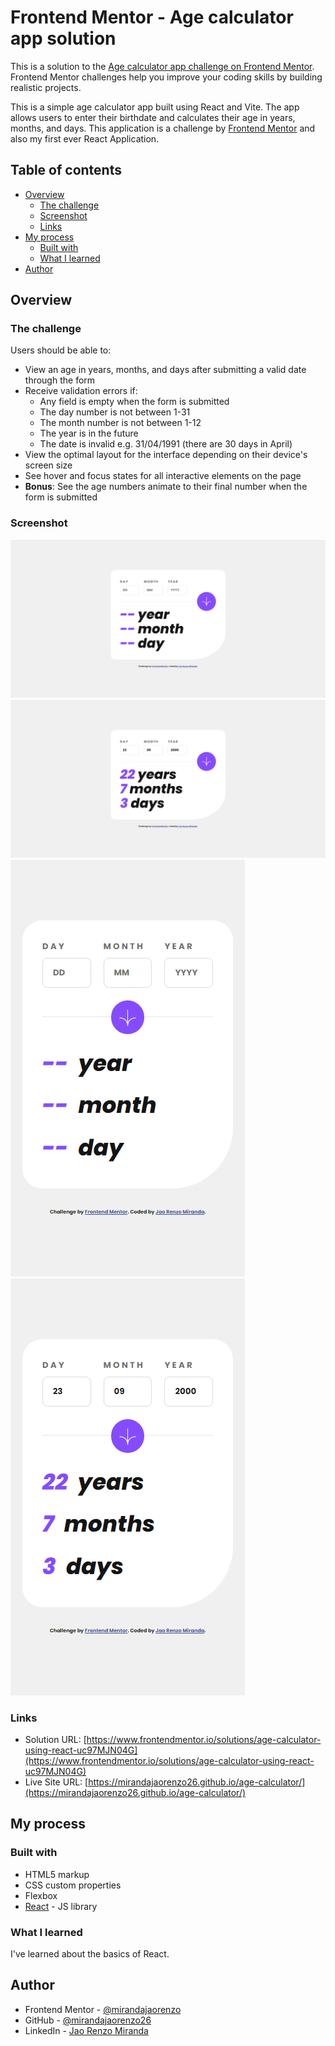 # Frontend Mentor - Age calculator app solution

This is a solution to the [Age calculator app challenge on Frontend Mentor](https://www.frontendmentor.io/challenges/age-calculator-app-dF9DFFpj-Q). Frontend Mentor challenges help you improve your coding skills by building realistic projects.

This is a simple age calculator app built using React and Vite. The app allows users to enter their birthdate and calculates their age in years, months, and days. This application is a challenge by [Frontend Mentor](https://www.frontendmentor.io/) and also my first ever React Application.

## Table of contents

- [Overview](#overview)
  - [The challenge](#the-challenge)
  - [Screenshot](#screenshot)
  - [Links](#links)
- [My process](#my-process)
  - [Built with](#built-with)
  - [What I learned](#what-i-learned)
- [Author](#author)


## Overview

### The challenge

Users should be able to:

- View an age in years, months, and days after submitting a valid date through the form
- Receive validation errors if:
  - Any field is empty when the form is submitted
  - The day number is not between 1-31
  - The month number is not between 1-12
  - The year is in the future
  - The date is invalid e.g. 31/04/1991 (there are 30 days in April)
- View the optimal layout for the interface depending on their device's screen size
- See hover and focus states for all interactive elements on the page
- **Bonus**: See the age numbers animate to their final number when the form is submitted

### Screenshot

![Desktop Preview](/screenshots/desktop-preview.png?raw=true 'Desktop Preview')
![Desktop Preview with data](/screenshots/desktop-preview-with-data.png?raw=true 'Desktop Preview with data')
![Mobile Preview](/screenshots/mobile-preview.png?raw=true 'Mobile Preview')
![Mobile Preview with data](/screenshots/mobile-preview-with-data.png?raw=true 'Mobile Preview with data')

### Links

- Solution URL: [https://www.frontendmentor.io/solutions/age-calculator-using-react-uc97MJN04G](https://www.frontendmentor.io/solutions/age-calculator-using-react-uc97MJN04G)
- Live Site URL: [https://mirandajaorenzo26.github.io/age-calculator/](https://mirandajaorenzo26.github.io/age-calculator/)

## My process

### Built with

- HTML5 markup
- CSS custom properties
- Flexbox
- [React](https://reactjs.org/) - JS library

### What I learned

I've learned about the basics of React.

## Author

- Frontend Mentor - [@mirandajaorenzo](https://www.frontendmentor.io/profile/mirandajaorenzo26)
- GitHub - [@mirandajaorenzo26](https://github.com/mirandajaorenzo26)
- LinkedIn - [Jao Renzo Miranda](https://www.linkedin.com/in/jao-renzo-miranda/)
